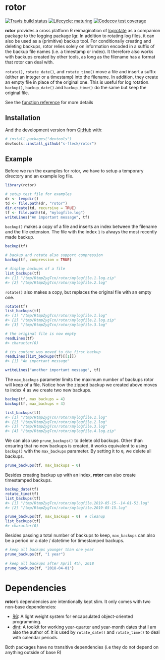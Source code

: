 
<!-- README.md is generated from README.Rmd. Please edit that file -->

# rotor

<!-- badges: start -->

[![Travis build
status](https://travis-ci.org/s-fleck/rotor.svg?branch=master)](https://travis-ci.org/s-fleck/rotor)
[![Lifecycle:
maturing](https://img.shields.io/badge/lifecycle-maturing-blue.svg)](https://www.tidyverse.org/lifecycle/#maturing)
[![Codecov test
coverage](https://codecov.io/gh/s-fleck/rotor/branch/master/graph/badge.svg)](https://codecov.io/gh/s-fleck/rotor?branch=master)
<!-- badges: end -->

**rotor** provides a cross platform R reimagination of
[logrotate](https://linux.die.net/man/8/logrotate) as a companion
package to the logging package [lgr](https://github.com/s-fleck/lgr). In
addition to rotating log files, it can also be used as a (primitive)
backup tool. For conditionally creating and deleting backups, rotor
relies solely on information encoded in a suffix of the backup file
names (i.e. a timestamp or index). It therefore also works with backups
created by other tools, as long as the filename has a format that rotor
can deal with.

`rotate()`, `rotate_date()`, and `rotate_time()` move a file and insert
a suffix (either an integer or a timestamp) into the filename. In
addition, they create an empty file in place of the original one. This
is useful for log rotation. `backup()`, `backup_date()` and
`backup_time()` do the same but keep the original file.

See the [function
reference](https://s-fleck.github.io/rotor/reference/index.html) for
more
details

## Installation

<!-- You can install the released version of rotor from [CRAN](https://CRAN.R-project.org) with: -->

<!-- ``` r -->

<!-- install.packages("rotor") -->

<!-- ``` -->

And the development version from [GitHub](https://github.com/) with:

``` r
# install.packages("devtools")
devtools::install_github("s-fleck/rotor")
```

## Example

Before we run the examples for rotor, we have to setup a temporary
directory and an example log file.

``` r
library(rotor)

# setup test file for examples
dr <- tempdir()
td <- file.path(dr, "rotor")
dir.create(td, recursive = TRUE)
tf <- file.path(td, "mylogfile.log")
writeLines("An important message", tf)
```

`backup()` makes a copy of a file and inserts an index between the
filename and the file extension. The file with the index `1` is always
the most recently made backup.

``` r
backup(tf)

# backup and rotate also support compression
backup(tf, compression = TRUE) 

# display backups of a file
list_backups(tf)  
#> [1] "/tmp/RtmpZygTcn/rotor/mylogfile.1.log.zip"
#> [2] "/tmp/RtmpZygTcn/rotor/mylogfile.2.log"
```

`rotate()` also makes a copy, but replaces the original file with an
empty one.

``` r
rotate(tf)
list_backups(tf)
#> [1] "/tmp/RtmpZygTcn/rotor/mylogfile.1.log"    
#> [2] "/tmp/RtmpZygTcn/rotor/mylogfile.2.log.zip"
#> [3] "/tmp/RtmpZygTcn/rotor/mylogfile.3.log"

# the original file is now empty
readLines(tf)
#> character(0)

# its content was moved to the first backup
readLines(list_backups(tf)[[1]])
#> [1] "An important message"

writeLines("another important message", tf)
```

The `max_backups` parameter limits the maximum number of backups rotor
will keep of a file. Notice how the zipped backup we created above moves
to index 4 as we create two new backups.

``` r
backup(tf, max_backups = 4)
backup(tf, max_backups = 4)

list_backups(tf)
#> [1] "/tmp/RtmpZygTcn/rotor/mylogfile.1.log"    
#> [2] "/tmp/RtmpZygTcn/rotor/mylogfile.2.log"    
#> [3] "/tmp/RtmpZygTcn/rotor/mylogfile.3.log"    
#> [4] "/tmp/RtmpZygTcn/rotor/mylogfile.4.log.zip"
```

We can also use `prune_backups()` to delete old backups. Other than
ensuring that no new backups is created, it works equivalent to using
`backup()` with the `max_backups` parameter. By setting it to `0`, we
delete all backups.

``` r
prune_backups(tf, max_backups = 0)
```

Besides creating backup up with an index, **rotor** can also create
timestamped backups.

``` r
backup_date(tf)
rotate_time(tf)
list_backups(tf)
#> [1] "/tmp/RtmpZygTcn/rotor/mylogfile.2019-05-15--14-01-51.log"
#> [2] "/tmp/RtmpZygTcn/rotor/mylogfile.2019-05-15.log"
```

``` r
prune_backups(tf, max_backups = 0)  # cleanup
list_backups(tf)
#> character(0)
```

Besides passing a total number of backups to keep, `max_backups` can
also be a period or a date / datetime for timestamped backups.

``` r
# keep all backups younger than one year
prune_backups(tf, "1 year") 
  
# keep all backups after April 4th, 2018
prune_backups(tf, "2018-04-01")  
```

# Dependencies

**rotor**’s dependencies are intentionally kept slim. It only comes with
two non-base dependencies:

  - [R6](https://github.com/r-lib/R6): A light weight system for
    encapsulated object-oriented programming.
  - [dint](https://github.com/s-fleck/dint): A toolkit for working
    year-quarter and year-month dates that I am also the author of. It
    is used by `rotate_date()` and `rotate_time()` to deal with calendar
    periods.

Both packages have no transitive dependencies (i.e they do not depend on
anything outside of base R)
